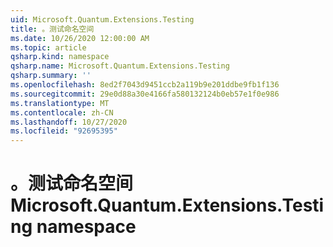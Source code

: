 ```yaml
---
uid: Microsoft.Quantum.Extensions.Testing
title: 。测试命名空间
ms.date: 10/26/2020 12:00:00 AM
ms.topic: article
qsharp.kind: namespace
qsharp.name: Microsoft.Quantum.Extensions.Testing
qsharp.summary: ''
ms.openlocfilehash: 8ed2f7043d9451ccb2a119b9e201ddbe9fb1f136
ms.sourcegitcommit: 29e0d88a30e4166fa580132124b0eb57e1f0e986
ms.translationtype: MT
ms.contentlocale: zh-CN
ms.lasthandoff: 10/27/2020
ms.locfileid: "92695395"
---
```

# <a name="microsoftquantumextensionstesting-namespace"></a><span data-ttu-id="a9240-102">。测试命名空间</span><span class="sxs-lookup"><span data-stu-id="a9240-102">Microsoft.Quantum.Extensions.Testing namespace</span></span>



